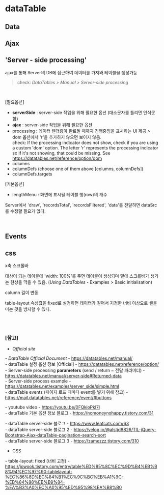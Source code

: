 # dataTable


## Data

## Ajax

## 'Server - side processing'
ajax를 통해 Server의 DB에 접근하여 데이터를 가져와 테이블을 생성가능
> check: *DataTables > Manual > Server-side processing* 


<br>

[필요옵션]
* **serverSide** : server-side 작업을 위해 필요한 옵션 (대소문자를 틀리면 인식못함)
* **ajax** : server-side 작업을 위해 필요한 옵션
* processing : 데이터 렌더링이 완료될 때까지 진행중임을 표시하는 UI 제공
  *>* dom 옵션에서 'r'을 추가하지 않으면 보이지 않음. <br>
  check: If the processing indicator does not show, check if you are using a custom 'dom' option. The letter 'r' represents the processing indicator so if it's not showing, that could be missing. See https://datatables.net/reference/option/dom
* columns
* columnDefs
  (choose one of them above [columns, columnDefs])
* columnDefs.targets

[기본옵션]
* lengthMenu : 화면에 표시될 테이블 행(row)의 개수

Server에서 'draw', 'recordsTotal', 'recordsFiltered', 'data'를 전달하면 dataSrc를 수정할 필요가 없다.



<br>

## Events


## css

x축 스크롤바

대상이 되는 테이블에 'width: 100%'를 주면 테이블이 생성되며 밑에 스크롤바가 생기는 현상을 막을 수 있음. (*Using DataTables* - Examples > Basic initialisation)


column 길이 변동

table-layout 속성값을 fixed로 설정하면 데이터가 길어서 지정한 너비 이상으로 셀을 미는 것을 방지할 수 있다.


<br><br>

### [참고] <br>
  

  * *Official site*
  
  *-* *DataTable Official Document* - https://datatables.net/manual/ <br>
  *-* dataTable 설정 옵션 정보 [Official] - https://datatables.net/reference/option/ <br>
  *-* Server-side processing **parameters** (send / return ~ 전달 파라미터) - https://datatables.net/manual/server-side#Returned-data <br>
  *-* Server-side process example - https://datatables.net/examples/server_side/simple.html <br>
  *-* dataTable events (페이지 로드 때마다 event를 넣기 위해 참고) - https://mail.datatables.net/reference/event/#buttons <br>

  *-* youtube video - https://youtu.be/0FQkioPkl7I <br>
  *-* dataTable 기본 옵션 정보 블로그 - https://nomoneynohappy.tistory.com/31 <br>

  *-* dataTable server-side 블로그 - https://www.leafcats.com/63 <br>
  *-* dataTable server-side 블로그 2 - https://velog.io/@alstjd8826/TIL-jQuery-Bootstrap-Ajax-dataTable-pagination-search-sort <br>
  *-* dataTable server-side 블로그 3 - https://zamezzz.tistory.com/310 <br>


  * CSS
  
  *-* table-layout: fixed (너비 고정) - https://jowook.tistory.com/entry/table%ED%85%8C%EC%9D%B4%EB%B8%94%EC%97%90-tablelayout-%EC%86%8D%EC%84%B1%EC%9C%BC%EB%A1%9C-%EB%84%88%EB%B9%84-%EA%B3%A0%EC%A0%95%ED%95%98%EA%B8%B0 <br>
